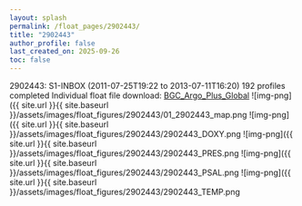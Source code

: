 ```yaml
---
layout: splash
permalink: /float_pages/2902443/
title: "2902443"
author_profile: false
last_created_on: 2025-09-26
toc: false
---
```

 
2902443: S1-INBOX (2011-07-25T19:22 to 2013-07-11T16:20)
192 profiles completed
Individual float file download: [BGC_Argo_Plus_Global](https://ftp.soest.hawaii.edu/bgc_argo_plus/Individual_Floats/outliers_removed/2902443_Sprof_processed.nc)
![img-png]({{ site.url }}{{ site.baseurl }}/assets/images/float_figures/2902443/01_2902443_map.png
![img-png]({{ site.url }}{{ site.baseurl }}/assets/images/float_figures/2902443/2902443_DOXY.png
![img-png]({{ site.url }}{{ site.baseurl }}/assets/images/float_figures/2902443/2902443_PRES.png
![img-png]({{ site.url }}{{ site.baseurl }}/assets/images/float_figures/2902443/2902443_PSAL.png
![img-png]({{ site.url }}{{ site.baseurl }}/assets/images/float_figures/2902443/2902443_TEMP.png
